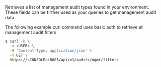 Retrieves a list of management audit types found in your environment. 
These fields can be firther used as your queries to get management audit data.

The following example curl command uses basic auth to retrieve all management audit filters

```bash
$ curl -k \
  -u <USER> \
  -H 'Content-Type: application/json' \
  -X GET \
  https://<CONSOLE>:8083/api/v1/audits/mgmt/filters
```
